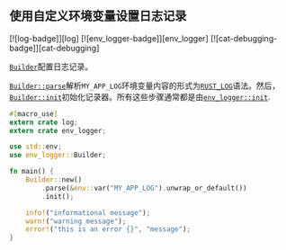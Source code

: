 ## 使用自定义环境变量设置日志记录

[![log-badge]][log] [![env_logger-badge]][env_logger] [![cat-debugging-badge]][cat-debugging]

[`Builder`]配置日志记录。

[`Builder::parse`]解析`MY_APP_LOG`环境变量内容的形式为[`RUST_LOG`]语法。然后，[`Builder::init`]初始化记录器。所有这些步骤通常都是由[`env_logger::init`].

```rust
#[macro_use]
extern crate log;
extern crate env_logger;

use std::env;
use env_logger::Builder;

fn main() {
    Builder::new()
        .parse(&env::var("MY_APP_LOG").unwrap_or_default())
        .init();

    info!("informational message");
    warn!("warning message");
    error!("this is an error {}", "message");
}
```

[`env_logger::init`]: https://docs.rs/env_logger/*/env_logger/fn.init.html

[`builder`]: https://docs.rs/env_logger/*/env_logger/struct.Builder.html

[`builder::init`]: https://docs.rs/env_logger/*/env_logger/struct.Builder.html#method.init

[`builder::parse`]: https://docs.rs/env_logger/*/env_logger/struct.Builder.html#method.parse

[`rust_log`]: https://docs.rs/env_logger/*/env_logger/#enabling-logging
